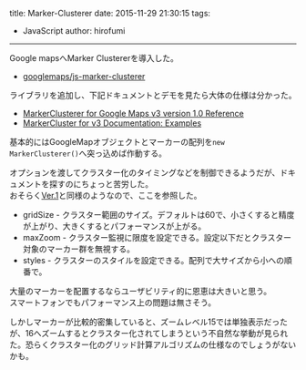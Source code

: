 title: Marker-Clusterer
date: 2015-11-29 21:30:15
tags:
- JavaScript
author: hirofumi

---
Google mapsへMarker Clustererを導入した。

-   [googlemaps/js-marker-clusterer](https://github.com/googlemaps/js-marker-clusterer)

ライブラリを追加し、下記ドキュメントとデモを見たら大体の仕様は分かった。

-   [MarkerClusterer for Google Maps v3 version 1.0 Reference](https://googlemaps.github.io/js-marker-clusterer/docs/reference.html)
-   [MarkerCluster for v3 Documentation: Examples](https://googlemaps.github.io/js-marker-clusterer/docs/examples.html)

基本的にはGoogleMapオブジェクトとマーカーの配列を`new MarkerClusterer()`へ突っ込めば作動する。

オプションを渡してクラスター化のタイミングなどを制御できるようだが、ドキュメントを探すのにちょっと苦労した。  
おそらく[Ver.1](http://gmaps-utility-library-dev.googlecode.com/svn/tags/markerclusterer/1.0/docs/reference.html)と同様のようなので、ここを参照した。

-   gridSize - クラスター範囲のサイズ。デフォルトは60で、小さくすると精度が上がり、大きくするとパフォーマンスが上がる。
-   maxZoom - クラスター監視に限度を設定できる。設定以下だとクラスター対象のマーカー群を無視する。
-   styles - クラスターのスタイルを設定できる。配列で大サイズから小への順番で。

大量のマーカーを配置するならユーザビリティ的に恩恵は大きいと思う。  
スマートフォンでもパフォーマンス上の問題は無さそう。

しかしマーカーが比較的密集していると、ズームレベル15では単独表示だったが、16へズームするとクラスター化されてしまうという不自然な挙動が見られた。恐らくクラスター化のグリッド計算アルゴリズムの仕様なのでしょうがないかも。